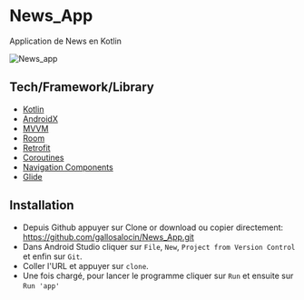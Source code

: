 # News_App

Application de News en Kotlin

![News_app](https://user-images.githubusercontent.com/49925096/83975354-ca228280-a8f3-11ea-9849-84477acbeea1.gif)

## Tech/Framework/Library
- [Kotlin](https://developer.android.com/kotlin/get-started)
- [AndroidX](https://developer.android.com/jetpack/androidx)
- [MVVM](https://developer.android.com/jetpack/docs/guide)
- [Room](https://developer.android.com/jetpack/androidx/releases/room)
- [Retrofit](https://github.com/square/retrofit)
- [Coroutines](https://developer.android.com/kotlin/coroutines)
- [Navigation Components](https://developer.android.com/guide/navigation)
- [Glide](https://github.com/bumptech/glide)


## Installation
- Depuis Github appuyer sur Clone or download ou copier directement: https://github.com/gallosalocin/News_App.git
- Dans Android Studio cliquer sur `File`, `New`, `Project from Version Control` et enfin sur `Git`.
- Coller l'URL et appuyer sur `clone`.
- Une fois chargé, pour lancer le programme cliquer sur `Run` et ensuite sur `Run 'app'`
